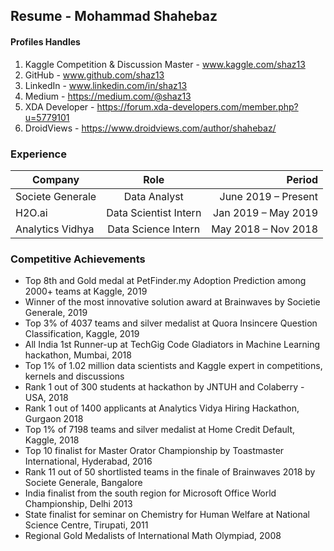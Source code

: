 ## Resume - Mohammad Shahebaz

#### Profiles Handles

1. Kaggle Competition & Discussion Master - www.kaggle.com/shaz13
2. GitHub - www.github.com/shaz13
3. LinkedIn - www.linkedin.com/in/shaz13
4. Medium - https://medium.com/@shaz13
5. XDA Developer - https://forum.xda-developers.com/member.php?u=5779101
6. DroidViews - https://www.droidviews.com/author/shahebaz/

### Experience 

| Company   |      Role      |  Period |
|----------|:-------------:|------:|
|  Societe Generale   |  Data Analyst   | June 2019 – Present |
|  H2O.ai   |  Data Scientist Intern   | Jan 2019 – May 2019 |
| Analytics Vidhya |    Data Science Intern   |   May 2018 – Nov 2018 |    


### Competitive Achievements
- Top 8th and Gold medal at PetFinder.my Adoption Prediction among 2000+ teams at Kaggle, 2019
- Winner of the most innovative solution award at Brainwaves by Societie Generale, 2019
- Top 3% of 4037 teams and silver medalist at Quora Insincere Question Classification, Kaggle, 2019
- All India 1st Runner-up at TechGig Code Gladiators in Machine Learning hackathon, Mumbai, 2018
- Top 1% of 1.02 million data scientists and Kaggle expert in competitions, kernels and discussions
- Rank 1 out of 300 students at hackathon by JNTUH and Colaberry - USA, 2018
- Rank 1 out of 1400  applicants at Analytics Vidya Hiring Hackathon, Gurgaon 2018
- Top 1% of 7198 teams and silver medalist at Home Credit Default, Kaggle, 2018
- Top 10 finalist for Master Orator Championship by Toastmaster International, Hyderabad, 2016
- Rank 11 out of 50 shortlisted teams in the finale of Brainwaves 2018 by Societe Generale, Bangalore
- India finalist from the south region for Microsoft Office World Championship, Delhi 2013
- State finalist for seminar on Chemistry for Human Welfare at National Science Centre, Tirupati, 2011
- Regional Gold Medalists of International Math Olympiad, 2008

